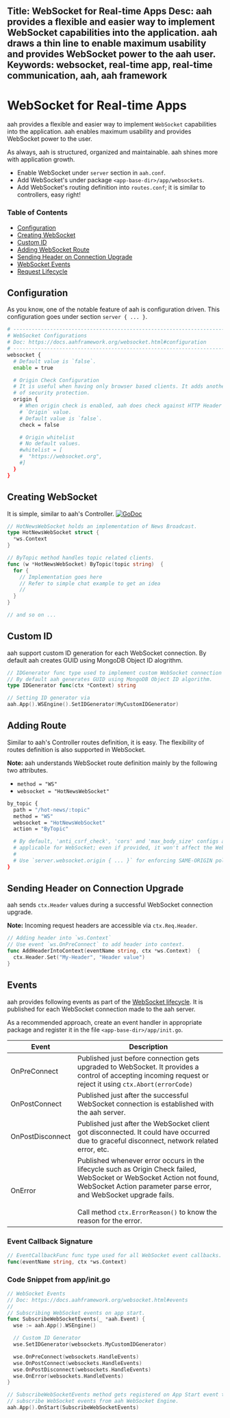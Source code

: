 Title: WebSocket for Real-time Apps
Desc: aah provides a flexible and easier way to implement WebSocket capabilities into the application. aah draws a thin line to enable maximum usability and provides WebSocket power to the aah user.
Keywords: websocket, real-time app, real-time communication, aah, aah framework
---
# WebSocket for Real-time Apps

aah provides a flexible and easier way to implement `WebSocket` capabilities into the application. aah enables maximum usability and provides WebSocket power to the user.

As always, aah is structured, organized and maintainable. aah shines more with application growth.

  * Enable WebSocket under `server` section in `aah.conf`.
  * Add WebSocket's under package `<app-base-dir>/app/websockets`.
  * Add WebSocket's routing definition into `routes.conf`; it is similar to controllers, easy right!

### Table of Contents

  * [Configuration](#configuration)
  * [Creating WebSocket](#creating-websocket)
  * [Custom ID](#custom-id)
  * [Adding WebSocket Route](#adding-route)
  * [Sending Header on Connection Upgrade](#sending-header-on-connection-upgrade)
  * [WebSocket Events](#events)
  * [Request Lifecycle](/request-life-cycle.html#websocket-request)

## Configuration

As you know, one of the notable feature of aah is configuration driven. This configuration goes under section `server { ... }`.

```bash
# --------------------------------------------------------------------------
# WebSocket Configurations
# Doc: https://docs.aahframework.org/websocket.html#configuration
# --------------------------------------------------------------------------
websocket {
  # Default value is `false`.
  enable = true

  # Origin Check Configuration
  # It is useful when having only browser based clients. It adds another layer
  # of security protection.
  origin {
    # When origin check is enabled, aah does check against HTTP Header
    # `Origin` value.
    # Default value is `false`.
    check = false

    # Origin whitelist
    # No default values.
    #whitelist = [
    #  "https://websocket.org",
    #]
  }
}
```

## Creating WebSocket

It is simple, similar to aah's Controller.  [![GoDoc](https://godoc.org/aahframe.work/ws?status.svg)](https://godoc.org/aahframe.work/ws)

```go
// HotNewsWebSocket holds an implementation of News Broadcast.
type HotNewsWebSocket struct {
  *ws.Context
}

// ByTopic method handles topic related clients.
func (w *HotNewsWebSocket) ByTopic(topic string)  {
  for {
    // Implementation goes here
    // Refer to simple chat example to get an idea
    //
  }
}

// and so on ...
```

## Custom ID

aah support custom ID generation for each WebSocket connection. By default aah creates GUID using MongoDB Object ID alogrithm.

```go
// IDGenerator func type used to implement custom WebSocket connection ID.
// By default aah generates GUID using MongoDB Object ID algorithm.
type IDGenerator func(ctx *Context) string

// Setting ID generator via
aah.App().WSEngine().SetIDGenerator(MyCustomIDGenerator)
```

## Adding Route

Similar to aah's Controller routes definition, it is easy. The flexibility of routes definition is also supported in WebSocket.

<div class="alert alert-info-blue">
<p><strong>Note:</strong> aah understands WebSocket route definition mainly by the following two attributes.
<ul>
  <li><code>method = "WS"</code></li>
  <li><code>websocket = "HotNewsWebSocket"</code></li>
</ul>
</p>
</div>

```bash
by_topic {
  path = "/hot-news/:topic"
  method = "WS"
  websocket = "HotNewsWebSocket"
  action = "ByTopic"

  # By default, 'anti_csrf_check', 'cors' and 'max_body_size' configs are not
  # applicable for WebSocket; even if provided, it won't affect the WebSocket route.
  #
  # Use `server.websocket.origin { ... }` for enforcing SAME-ORIGIN policy.
}
```

## Sending Header on Connection Upgrade

aah sends `ctx.Header` values during a successful WebSocket connection upgrade.

**Note:** Incoming request headers are accessible via `ctx.Req.Header`.

```go
// Adding header into `ws.Context`
// Use event `ws.OnPreConnect` to add header into context.
func AddHeaderIntoContext(eventName string, ctx *ws.Context)  {
  ctx.Header.Set("My-Header", "Header value")
}
```

## Events

aah provides following events as part of the [WebSocket lifecycle](/request-life-cycle.html#websocket-request). It is published for each WebSocket connection made to the aah server.

As a recommended approach, create an event handler in appropriate package and register it in the file `<app-base-dir>/app/init.go`.

Event | Description
----- | -----------
OnPreConnect | Published just before connection gets upgraded to WebSocket. It provides a control of accepting incoming request or reject it using `ctx.Abort(errorCode)`
OnPostConnect | Published just after the successful WebSocket connection is established with the aah server.
OnPostDisconnect | Published just after the WebSocket client got disconnected. It could have occurred due to graceful disconnect, network related error, etc.
OnError | Published whenever error occurs in the lifecycle such as Origin Check failed, WebSocket or WebSocket Action not found, WebSocket Action parameter parse error, and WebSocket upgrade fails. <br><br>Call method `ctx.ErrorReason()` to know the reason for the error.

### Event Callback Signature

```go
// EventCallbackFunc func type used for all WebSocket event callbacks.
func(eventName string, ctx *ws.Context)
```

### Code Snippet from app/init.go

```go
// WebSocket Events
// Doc: https://docs.aahframework.org/websocket.html#events
//
// Subscribing WebSocket events on app start.
func SubscribeWebSocketEvents(_ *aah.Event) {
  wse := aah.App().WSEngine()

  // Custom ID Generator
  wse.SetIDGenerator(websockets.MyCustomIDGenerator)

  wse.OnPreConnect(websockets.HandleEvents)
  wse.OnPostConnect(websockets.HandleEvents)
  wse.OnPostDisconnect(websockets.HandleEvents)
  wse.OnError(websockets.HandleEvents)
}

// SubscribeWebSocketEvents method gets registered on App Start event to
// subscribe WebSocket events from aah WebSocket Engine.
aah.App().OnStart(SubscribeWebSocketEvents)
```
